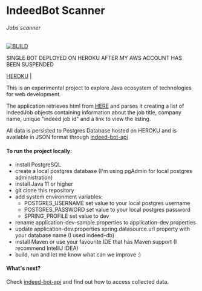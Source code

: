 # IndeedBot Scanner
###### Jobs scanner

[![BUILD](https://github.com/AdamWandoch/indeed-bot/workflows/BUILD/badge.svg)](https://github.com/AdamWandoch/indeed-bot/actions/workflows/maven.yml)

SINGLE BOT DEPLOYED ON HEROKU AFTER MY AWS ACCOUNT HAS BEEN SUSPENDED

[HEROKU]("http://indeed-bot.herokuapp.com/") | 

This is an experimental project to explore Java ecosystem of technologies for web development.

The application retrieves html from [HERE](https://ie.indeed.com/jobs?q=software&l=cork&sort=date&filter=0&start=) and parses it creating a list of IndeedJob objects containing information about the job title,
            company name, unique "indeed job id" and a link to view the listing. 

All data is persisted to Postgres Database hosted on HEROKU and is available in JSON format through [indeed-bot-api](https://github.com/AdamWandoch/indeed-bot-api)

#### To run the project locally:
 * install PostgreSQL
 * create a local postgres database (I'm using pgAdmin for local postgres administration)
 * install Java 11 or higher
 * git clone this repository
 * add system environment variables:
    * POSTGRES_USERNAME set value to your local postgres username
    * POSTGRES_PASSWORD set value to your local postgres password
    * SPRING_PROFILE set value to dev
 * rename application-dev-sample.properties to application-dev.properties
 * update application-dev.properties spring.datasource.url property with your database name (I used indeed-db)
 * install Maven or use your favourite IDE that has Maven support (I recommend IntelliJ IDEA)
 * build, run and let me know what can we improve :)
#### What's next?
Check [indeed-bot-api](https://github.com/AdamWandoch/indeed-bot-api) and find out how to access collected data.
